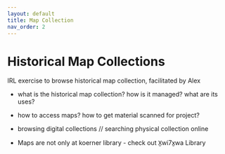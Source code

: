 ```yaml
---
layout: default
title: Map Collection
nav_order: 2
---
```

<!--has_children: true-->
# Historical Map Collections
    
IRL exercise to browse historical map collection, facilitated by Alex

- what is the historical map collection? how is it managed? what are its uses? 

- how to access maps? how to get material scanned for project? 

- browsing digital collections // searching physical collection online

- Maps are not only at koerner library - check out X̱wi7x̱wa Library 

